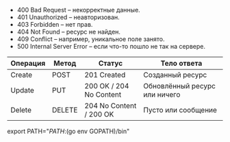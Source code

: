 


- 400 Bad Request – некорректные данные.
- 401 Unauthorized – неавторизован.
- 403 Forbidden – нет прав.
- 404 Not Found – ресурс не найден.
- 409 Conflict – например, уникальное поле занято.
- 500 Internal Server Error – если что-то пошло не так на сервере.


| Операция | Метод  | Статус                  | Тело ответа                   |
| -------- | ------ | ----------------------- | ----------------------------- |
| Create   | POST   | 201 Created             | Созданный ресурс              |
| Update   | PUT    | 200 OK / 204 No Content | Обновлённый ресурс или ничего |
| Delete   | DELETE | 204 No Content / 200 OK | Пусто или сообщение           |


export PATH="$PATH:$(go env GOPATH)/bin"
